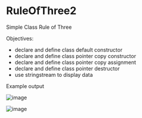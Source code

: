 # RuleOfThree2
Simple Class Rule of Three


Objectives:
- declare and define class default constructor
- declare and define class pointer copy constructor
- declare and define class pointer copy assignment
- declare and define class pointer destructor
- use stringstream to display data


Example output

![image](https://user-images.githubusercontent.com/97081479/189380392-1fcebba7-4ea9-4856-a190-6b3e83486b8f.png)

![image](https://user-images.githubusercontent.com/97081479/189380479-51d3d61f-8620-4279-9ccb-09ca24a915d4.png)
